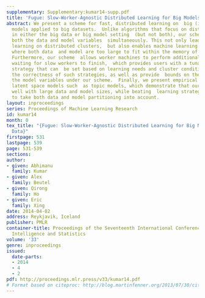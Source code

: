 ```yaml
---
supplementary: Supplementary:kumar14-supp.pdf
title: 'Fugue: Slow-Worker-Agnostic Distributed Learning for Big Models on Big Data'
abstract: We present a scheme for fast, distributed learning on  big (i.e. high-dimensional)
  models applied to big datasets.  Unlike algorithms that focus on distributed learning
  in either the big data or big model setting  (but not both), our scheme partitions
  both the data and model variables  simultaneously. This not only leads to faster
  learning on distributed clusters,  but also enables machine learning applications
  where both data  and model are too large to fit within the memory of a single machine.
  Furthermore, our scheme  allows worker machines to perform additional updates while
  waiting for slow workers to finish,  which provides users with a tunable synchronization
  strategy that can  be set based on learning needs and cluster conditions.  We prove
  the correctness of such strategies, as well as provide  bounds on the variance of
  the model variables under our scheme.  Finally, we present empirical results for
  latent space models such  as topic models, which demonstrate that our method  scales
  well with large data and model sizes, while beating  learning strategies that fail
  to take both data and model partitioning into account.
layout: inproceedings
series: Proceedings of Machine Learning Research
id: kumar14
month: 0
tex_title: "{Fugue: Slow-Worker-Agnostic Distributed Learning for Big Models on Big
  Data}"
firstpage: 531
lastpage: 539
page: 531-539
sections: 
author:
- given: Abhimanu
  family: Kumar
- given: Alex
  family: Beutel
- given: Qirong
  family: Ho
- given: Eric
  family: Xing
date: 2014-04-02
address: Reykjavik, Iceland
publisher: PMLR
container-title: Proceedings of the Seventeenth International Conference on Artificial
  Intelligence and Statistics
volume: '33'
genre: inproceedings
issued:
  date-parts:
  - 2014
  - 4
  - 2
pdf: http://proceedings.mlr.press/v33/kumar14.pdf
# Format based on citeproc: http://blog.martinfenner.org/2013/07/30/citeproc-yaml-for-bibliographies/
---
```


